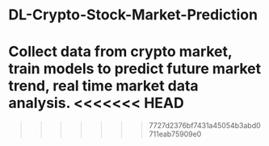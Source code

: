 # DL-Crypto-Stock-Market-Prediction
Collect data from crypto market, train models to predict future market trend, real time market data analysis.
<<<<<<< HEAD
=======


>>>>>>> 7727d2376bf7431a45054b3abd0711eab75909e0
